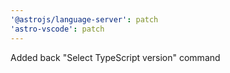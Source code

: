 ```yaml
---
'@astrojs/language-server': patch
'astro-vscode': patch
---
```


Added back "Select TypeScript version" command
